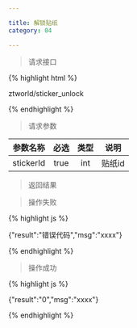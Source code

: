 ```yaml
---

title: 解锁贴纸
category: 04

---
```


> 请求接口

{% highlight html %}

ztworld/sticker_unlock

{% endhighlight %}

> 请求参数

|参数名称			|必选		|类型		|说明									
|-------------------|:---------:|:---------:|--------------------------------------------
|stickerId			|true		|int		|贴纸id

> 返回结果

> 操作失败

{% highlight js %}

{"result":"错误代码","msg":"xxxx"}

{% endhighlight %}

> 操作成功

{% highlight js %}

{"result":"0","msg":"xxxx"}

{% endhighlight %}
